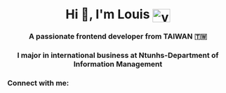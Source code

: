 <h1 align="center">Hi 👋, I'm Louis <a href="https://instagram.com/yjx.0412" target="blank"><img align="center" src="https://raw.githubusercontent.com/rahuldkjain/github-profile-readme-generator/master/src/images/icons/Social/instagram.svg" alt="yjx.0412" height="30" width="40" /></a></h1>
<h3 align="center">A passionate frontend developer from TAIWAN 🇹🇼</h3>
<h3 align="center">I major in international business at Ntunhs-Department of Information Management</h3>

<h3 align="left">Connect with me:</h3>
